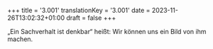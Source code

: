 +++
title = '3.001'
translationKey = '3.001'
date = 2023-11-26T13:02:32+01:00
draft = false
+++

„Ein Sachverhalt ist denkbar“ heißt: Wir können uns ein Bild von ihm machen.
